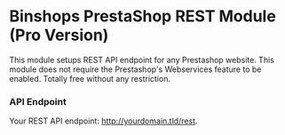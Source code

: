 # Binshops PrestaShop REST Module (Pro Version)
This module setups REST API endpoint for any Prestashop website. This module does not require the Prestashop's Webservices feature to be enabled. Totally free without any restriction.

### API Endpoint
Your REST API endpoint: http://yourdomain.tld/rest.
